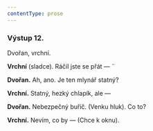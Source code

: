 ```yaml
---
contentType: prose
---
```


### Výstup 12.

Dvořan, vrchní.

**Vrchní** (sladce). Ráčil jste se přát — ¨

**Dvořan.** Ah, ano. Je ten mlynář statný? 

**Vrchní.** Statný, hezký chlapík, ale — 

**Dvořan.** Nebezpečný buřič. (Venku hluk). Co to? 

**Vrchní.** Nevím, co by — (Chce k oknu).
